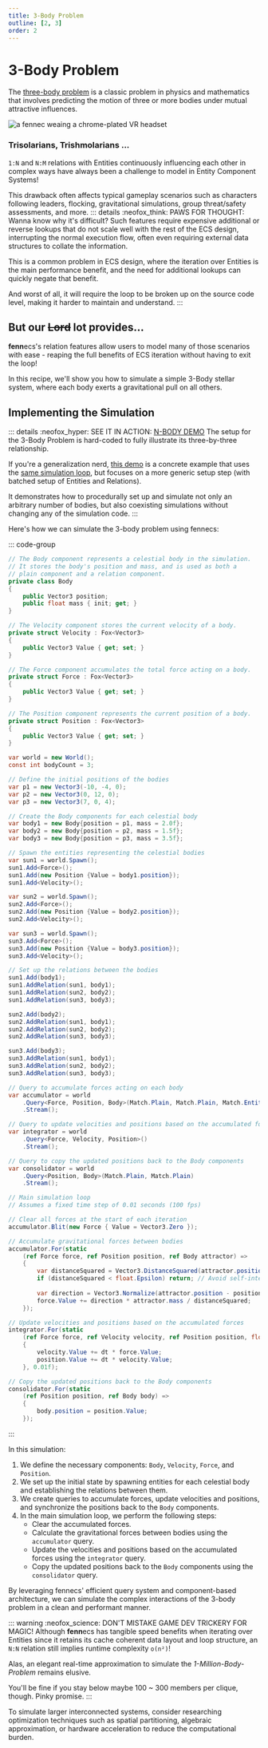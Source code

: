 ```yaml
---
title: 3-Body Problem
outline: [2, 3]
order: 2
---
```


# 3-Body Problem

The [three-body problem](https://en.wikipedia.org/wiki/Three-body_problem) is a classic problem in physics and mathematics that involves predicting the motion of three or more bodies under mutual attractive influences.

![a fennec weaing a chrome-plated VR headset](https://fennecs.tech/img/fennec-3body.png)

### Trisolarians, Trishmolarians ...

`1:N` and `N:M` relations with Entities continuously influencing each other in complex ways have always been a challenge to model in Entity Component Systems!

This drawback often affects typical gameplay scenarios such as characters following leaders, flocking, gravitational simulations, group threat/safety assessments, and more.
::: details :neofox_think: PAWS FOR THOUGHT: Wanna know why it's difficult?
Such features require expensive additional or reverse lookups that do not scale well with the rest of the ECS design, interrupting the normal execution flow, often even requiring external data structures to collate the information.

This is a common problem in ECS design, where the iteration over Entities is the main performance benefit, and the need for additional lookups can quickly negate that benefit.

And worst of all, it will require the loop to be broken up on the source code level, making it harder to maintain and understand.
:::

## But our ~~Lord~~ lot provides...
**fenn**ecs's relation features allow users to model many of those scenarios with ease - reaping the full benefits of ECS iteration without having to exit the loop! 

In this recipe, we'll show you how to simulate a simple 3-Body stellar system, where each body exerts a gravitational pull on all others.

## Implementing the Simulation

::: details :neofox_hyper: SEE IT IN ACTION: [N-BODY DEMO](/examples/NBody.md)
The setup for the 3-Body Problem is hard-coded to fully illustrate its three-by-three relationship.

If you're a generalization nerd, [this demo](/examples/NBody.md) is a concrete example that uses the <u>same simulation loop</u>, but focuses on a more generic setup step (with batched setup of Entities and Relations).

It demonstrates how to procedurally set up and simulate not only an arbitrary number of bodies, but also coexisting simulations without changing any of the simulation code.
:::

Here's how we can simulate the 3-body problem using fennecs:

::: code-group

```csharp [Components]
// The Body component represents a celestial body in the simulation.
// It stores the body's position and mass, and is used as both a
// plain component and a relation component.
private class Body
{
    public Vector3 position;
    public float mass { init; get; }
}

// The Velocity component stores the current velocity of a body.
private struct Velocity : Fox<Vector3>
{
    public Vector3 Value { get; set; }
}

// The Force component accumulates the total force acting on a body.
private struct Force : Fox<Vector3>
{
    public Vector3 Value { get; set; }
}

// The Position component represents the current position of a body.
private struct Position : Fox<Vector3>
{
    public Vector3 Value { get; set; }
}
```

```csharp [System Setup]
var world = new World();
const int bodyCount = 3;

// Define the initial positions of the bodies
var p1 = new Vector3(-10, -4, 0);
var p2 = new Vector3(0, 12, 0);
var p3 = new Vector3(7, 0, 4);

// Create the Body components for each celestial body
var body1 = new Body{position = p1, mass = 2.0f};
var body2 = new Body{position = p2, mass = 1.5f};
var body3 = new Body{position = p3, mass = 3.5f};

// Spawn the entities representing the celestial bodies
var sun1 = world.Spawn();
sun1.Add<Force>();
sun1.Add(new Position {Value = body1.position});
sun1.Add<Velocity>();

var sun2 = world.Spawn();
sun2.Add<Force>();
sun2.Add(new Position {Value = body2.position});
sun2.Add<Velocity>();

var sun3 = world.Spawn();
sun3.Add<Force>();
sun3.Add(new Position {Value = body3.position});
sun3.Add<Velocity>();

// Set up the relations between the bodies
sun1.Add(body1);
sun1.AddRelation(sun1, body1);
sun1.AddRelation(sun2, body2);
sun1.AddRelation(sun3, body3);

sun2.Add(body2);
sun2.AddRelation(sun1, body1);
sun2.AddRelation(sun2, body2);
sun2.AddRelation(sun3, body3);

sun3.Add(body3);
sun3.AddRelation(sun1, body1);
sun3.AddRelation(sun2, body2);
sun3.AddRelation(sun3, body3);
```

```csharp [Queries]
// Query to accumulate forces acting on each body
var accumulator = world
    .Query<Force, Position, Body>(Match.Plain, Match.Plain, Match.Entity)
    .Stream();

// Query to update velocities and positions based on the accumulated forces
var integrator = world
    .Query<Force, Velocity, Position>()
    .Stream();

// Query to copy the updated positions back to the Body components
var consolidator = world
    .Query<Position, Body>(Match.Plain, Match.Plain)
    .Stream();        
```

```csharp [Simulation Loop]        
// Main simulation loop
// Assumes a fixed time step of 0.01 seconds (100 fps)

// Clear all forces at the start of each iteration
accumulator.Blit(new Force { Value = Vector3.Zero });

// Accumulate gravitational forces between bodies
accumulator.For(static 
    (ref Force force, ref Position position, ref Body attractor) =>
    {
        var distanceSquared = Vector3.DistanceSquared(attractor.position, position.Value);
        if (distanceSquared < float.Epsilon) return; // Avoid self-interaction
        
        var direction = Vector3.Normalize(attractor.position - position.Value);
        force.Value += direction * attractor.mass / distanceSquared;
    });

// Update velocities and positions based on the accumulated forces
integrator.For(static 
    (ref Force force, ref Velocity velocity, ref Position position, float dt) =>
    {
        velocity.Value += dt * force.Value;
        position.Value += dt * velocity.Value;
    }, 0.01f);

// Copy the updated positions back to the Body components
consolidator.For(static
    (ref Position position, ref Body body) =>
    {
        body.position = position.Value;
    });
```
:::

In this simulation:

1. We define the necessary components: `Body`, `Velocity`, `Force`, and `Position`.
2. We set up the initial state by spawning entities for each celestial body and establishing the relations between them.
3. We create queries to accumulate forces, update velocities and positions, and synchronize the positions back to the `Body` components.
4. In the main simulation loop, we perform the following steps:
   - Clear the accumulated forces.
   - Calculate the gravitational forces between bodies using the `accumulator` query.
   - Update the velocities and positions based on the accumulated forces using the `integrator` query.
   - Copy the updated positions back to the `Body` components using the `consolidator` query.

By leveraging fennecs' efficient query system and component-based architecture, we can simulate the complex interactions of the 3-body problem in a clean and performant manner.


::: warning :neofox_science: DON'T MISTAKE GAME DEV TRICKERY FOR MAGIC!
Although **fenn**ecs has tangible speed benefits when iterating over Entities since it retains its cache coherent data layout and loop structure, an `N:N` relation still implies runtime complexity `o(n²)`!

Alas, an elegant real-time approximation to simulate the *1-Million-Body-Problem* remains elusive.

You'll be fine if you stay below maybe 100 ~ 300 members per clique, though. Pinky promise.
:::

To simulate larger interconnected systems, consider researching optimization techniques such as spatial partitioning, algebraic approximation, or hardware acceleration to reduce the computational burden.
